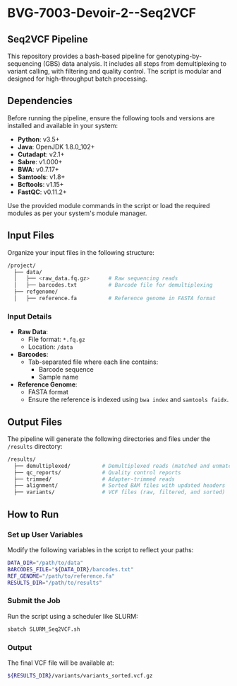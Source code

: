 # BVG-7003-Devoir-2--Seq2VCF


## Seq2VCF Pipeline

This repository provides a bash-based pipeline for genotyping-by-sequencing (GBS) data analysis. It includes all steps from demultiplexing to variant calling, with filtering and quality control. The script is modular and designed for high-throughput batch processing.

## Dependencies

Before running the pipeline, ensure the following tools and versions are installed and available in your system:

- **Python**: v3.5+
- **Java**: OpenJDK 1.8.0_102+
- **Cutadapt**: v2.1+
- **Sabre**: v1.000+
- **BWA**: v0.7.17+
- **Samtools**: v1.8+
- **Bcftools**: v1.15+
- **FastQC**: v0.11.2+

Use the provided module commands in the script or load the required modules as per your system's module manager.

## Input Files

Organize your input files in the following structure:

```bash
/project/
  ├── data/
  │   ├── <raw_data.fq.gz>      # Raw sequencing reads
  │   ├── barcodes.txt          # Barcode file for demultiplexing
  ├── refgenome/
  │   ├── reference.fa          # Reference genome in FASTA format
```

### Input Details

- **Raw Data**:
  - File format: `*.fq.gz`
  - Location: `/data`
- **Barcodes**:
  - Tab-separated file where each line contains:
    - Barcode sequence
    - Sample name
- **Reference Genome**:
  - FASTA format
  - Ensure the reference is indexed using `bwa index` and `samtools faidx`.

## Output Files

The pipeline will generate the following directories and files under the `/results` directory:

```bash
/results/
  ├── demultiplexed/          # Demultiplexed reads (matched and unmatched)
  ├── qc_reports/             # Quality control reports
  ├── trimmed/                # Adapter-trimmed reads
  ├── alignment/              # Sorted BAM files with updated headers
  ├── variants/               # VCF files (raw, filtered, and sorted)
```

## How to Run

### Set up User Variables

Modify the following variables in the script to reflect your paths:

```bash
DATA_DIR="/path/to/data"
BARCODES_FILE="${DATA_DIR}/barcodes.txt"
REF_GENOME="/path/to/reference.fa"
RESULTS_DIR="/path/to/results"
```

### Submit the Job

Run the script using a scheduler like SLURM:

```bash
sbatch SLURM_Seq2VCF.sh
```

### Output

The final VCF file will be available at:

```bash
${RESULTS_DIR}/variants/variants_sorted.vcf.gz
```
```
